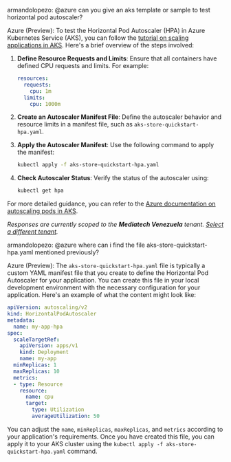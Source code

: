 armandolopezo: @azure can you give an aks template or sample to test horizontal pod autoscaler?

Azure (Preview): To test the Horizontal Pod Autoscaler (HPA) in Azure Kubernetes Service (AKS), you can follow the [tutorial on scaling applications in AKS](https://learn.microsoft.com/en-us/azure/aks/tutorial-kubernetes-scale?wt.mc_id=knwlserAPI_inproduct_sdkextention#autoscale-pods). Here's a brief overview of the steps involved:

1. **Define Resource Requests and Limits**: Ensure that all containers have defined CPU requests and limits. For example:
   ```yaml
   resources:
     requests:
       cpu: 1m
     limits:
       cpu: 1000m
   ```

2. **Create an Autoscaler Manifest File**: Define the autoscaler behavior and resource limits in a manifest file, such as `aks-store-quickstart-hpa.yaml`.

3. **Apply the Autoscaler Manifest**: Use the following command to apply the manifest:
   ```bash
   kubectl apply -f aks-store-quickstart-hpa.yaml
   ```

4. **Check Autoscaler Status**: Verify the status of the autoscaler using:
   ```bash
   kubectl get hpa
   ```

For more detailed guidance, you can refer to the [Azure documentation on autoscaling pods in AKS](https://learn.microsoft.com/en-us/azure/aks/tutorial-kubernetes-scale?wt.mc_id=knwlserAPI_inproduct_sdkextention#autoscale-pods).

*Responses are currently scoped to the **Mediatech Venezuela** tenant. [Select a different tenant](command:@azure.invokeChangeTenantSlashCommand).*

armandolopezo: @azure where can i find the file aks-store-quickstart-hpa.yaml mentioned previously?

Azure (Preview): The `aks-store-quickstart-hpa.yaml` file is typically a custom YAML manifest file that you create to define the Horizontal Pod Autoscaler for your application. You can create this file in your local development environment with the necessary configuration for your application. Here's an example of what the content might look like:

```yaml
apiVersion: autoscaling/v2
kind: HorizontalPodAutoscaler
metadata:
  name: my-app-hpa
spec:
  scaleTargetRef:
    apiVersion: apps/v1
    kind: Deployment
    name: my-app
  minReplicas: 1
  maxReplicas: 10
  metrics:
  - type: Resource
    resource:
      name: cpu
      target:
        type: Utilization
        averageUtilization: 50
```

You can adjust the `name`, `minReplicas`, `maxReplicas`, and `metrics` according to your application's requirements. Once you have created this file, you can apply it to your AKS cluster using the `kubectl apply -f aks-store-quickstart-hpa.yaml` command.